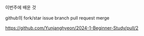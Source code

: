 이번주에 배운 것

github의 fork/star
issue
branch
pull request
merge

https://github.com/Yunjanghyeon/2024-1-Beginner-Study/pull/2
